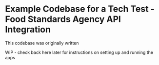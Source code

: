 # Example Codebase for a Tech Test - Food Standards Agency API Integration

This codebase was originally written

WIP - check back here later for instructions on setting up and running the apps
